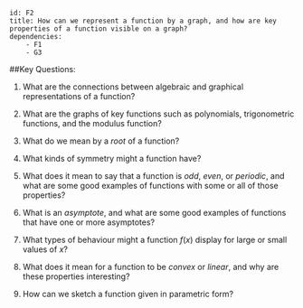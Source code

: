 ````
id: F2
title: How can we represent a function by a graph, and how are key properties of a function visible on a graph?
dependencies: 
    - F1
    - G3
````
##Key Questions:

1. What are the connections between algebraic and graphical representations of a function?

1. What are the graphs of key functions such as polynomials, trigonometric functions, and the modulus function?

1. What do we mean by a _root_ of a function?

1. What kinds of symmetry might a function have?

1. What does it mean to say that a function is _odd_, _even_, or _periodic_, and what are some good examples of functions with some or all of those properties?

1. What is an _asymptote_, and what are some good examples of functions that have one or more asymptotes?

1. What types of behaviour might a function $f(x)$ display for large or small values of $x$?

1. What does it mean for a function to be _convex_ or _linear_, and why are these properties interesting?

1. How can we sketch a function given in parametric form?

